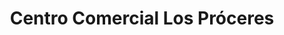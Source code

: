 ---
title: "Centro Comercial Los Próceres"
url: /caracas/centro-comercial-los-proceres/
shop: centro comercial
---